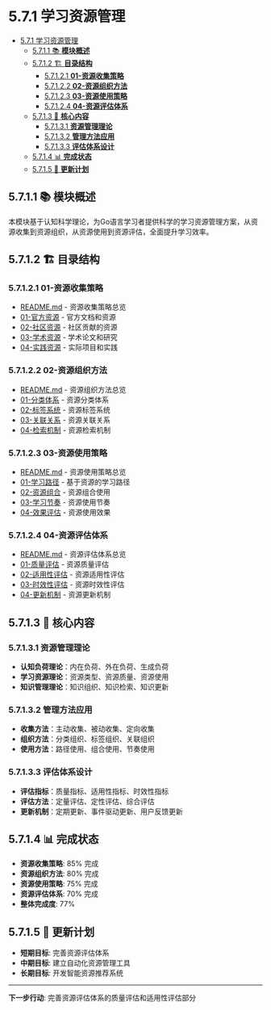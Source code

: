 # 5.7.1 学习资源管理

<!-- TOC START -->
- [5.7.1 学习资源管理](#571-学习资源管理)
  - [5.7.1.1 📚 **模块概述**](#5711--模块概述)
  - [5.7.1.2 🏗️ **目录结构**](#5712-️-目录结构)
    - [5.7.1.2.1 **01-资源收集策略**](#57121-01-资源收集策略)
    - [5.7.1.2.2 **02-资源组织方法**](#57122-02-资源组织方法)
    - [5.7.1.2.3 **03-资源使用策略**](#57123-03-资源使用策略)
    - [5.7.1.2.4 **04-资源评估体系**](#57124-04-资源评估体系)
  - [5.7.1.3 🎯 **核心内容**](#5713--核心内容)
    - [5.7.1.3.1 **资源管理理论**](#57131-资源管理理论)
    - [5.7.1.3.2 **管理方法应用**](#57132-管理方法应用)
    - [5.7.1.3.3 **评估体系设计**](#57133-评估体系设计)
  - [5.7.1.4 📊 **完成状态**](#5714--完成状态)
  - [5.7.1.5 🔄 **更新计划**](#5715--更新计划)
<!-- TOC END -->

## 5.7.1.1 📚 **模块概述**

本模块基于认知科学理论，为Go语言学习者提供科学的学习资源管理方案，从资源收集到资源组织，从资源使用到资源评估，全面提升学习效率。

## 5.7.1.2 🏗️ **目录结构**

### 5.7.1.2.1 **01-资源收集策略**

- [README.md](01-资源收集策略/README.md) - 资源收集策略总览
- [01-官方资源](01-资源收集策略/01-官方资源/) - 官方文档和资源
- [02-社区资源](01-资源收集策略/02-社区资源/) - 社区贡献的资源
- [03-学术资源](01-资源收集策略/03-学术资源/) - 学术论文和研究
- [04-实践资源](01-资源收集策略/04-实践资源/) - 实际项目和实践

### 5.7.1.2.2 **02-资源组织方法**

- [README.md](02-资源组织方法/README.md) - 资源组织方法总览
- [01-分类体系](02-资源组织方法/01-分类体系/) - 资源分类体系
- [02-标签系统](02-资源组织方法/02-标签系统/) - 资源标签系统
- [03-关联关系](02-资源组织方法/03-关联关系/) - 资源关联关系
- [04-检索机制](02-资源组织方法/04-检索机制/) - 资源检索机制

### 5.7.1.2.3 **03-资源使用策略**

- [README.md](03-资源使用策略/README.md) - 资源使用策略总览
- [01-学习路径](03-资源使用策略/01-学习路径/) - 基于资源的学习路径
- [02-资源组合](03-资源使用策略/02-资源组合/) - 资源组合使用
- [03-学习节奏](03-资源使用策略/03-学习节奏/) - 资源使用节奏
- [04-效果评估](03-资源使用策略/04-效果评估/) - 资源使用效果

### 5.7.1.2.4 **04-资源评估体系**

- [README.md](04-资源评估体系/README.md) - 资源评估体系总览
- [01-质量评估](04-资源评估体系/01-质量评估/) - 资源质量评估
- [02-适用性评估](04-资源评估体系/02-适用性评估/) - 资源适用性评估
- [03-时效性评估](04-资源评估体系/03-时效性评估/) - 资源时效性评估
- [04-更新机制](04-资源评估体系/04-更新机制/) - 资源更新机制

## 5.7.1.3 🎯 **核心内容**

### 5.7.1.3.1 **资源管理理论**

- **认知负荷理论**：内在负荷、外在负荷、生成负荷
- **学习资源理论**：资源类型、资源质量、资源使用
- **知识管理理论**：知识组织、知识检索、知识更新

### 5.7.1.3.2 **管理方法应用**

- **收集方法**：主动收集、被动收集、定向收集
- **组织方法**：分类组织、标签组织、关联组织
- **使用方法**：路径使用、组合使用、节奏使用

### 5.7.1.3.3 **评估体系设计**

- **评估指标**：质量指标、适用性指标、时效性指标
- **评估方法**：定量评估、定性评估、综合评估
- **更新机制**：定期更新、事件驱动更新、用户反馈更新

## 5.7.1.4 📊 **完成状态**

- **资源收集策略**: 85% 完成
- **资源组织方法**: 80% 完成
- **资源使用策略**: 75% 完成
- **资源评估体系**: 70% 完成
- **整体完成度**: 77%

## 5.7.1.5 🔄 **更新计划**

- **短期目标**: 完善资源评估体系
- **中期目标**: 建立自动化资源管理工具
- **长期目标**: 开发智能资源推荐系统

---

**下一步行动**: 完善资源评估体系的质量评估和适用性评估部分
